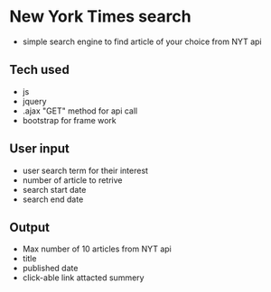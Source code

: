 # New York Times search
* simple search engine to find article of your choice from NYT api

## Tech used
* js
* jquery
* .ajax "GET" method for api call
* bootstrap for frame work

## User input
* user search term for their interest
* number of article to retrive
* search start date
* search end date

## Output
* Max number of 10 articles from NYT api
* title
* published date
* click-able link attacted summery
